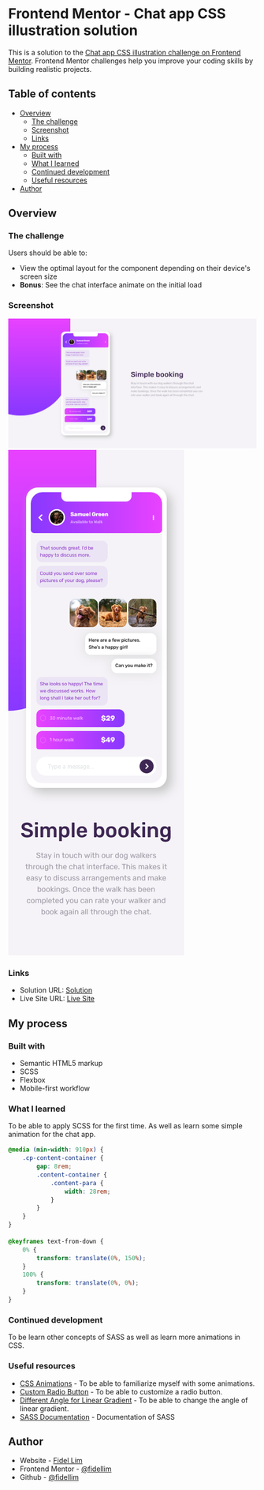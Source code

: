 # Frontend Mentor - Chat app CSS illustration solution

This is a solution to the [Chat app CSS illustration challenge on Frontend Mentor](https://www.frontendmentor.io/challenges/chat-app-css-illustration-O5auMkFqY). Frontend Mentor challenges help you improve your coding skills by building realistic projects.

## Table of contents

- [Overview](#overview)
  - [The challenge](#the-challenge)
  - [Screenshot](#screenshot)
  - [Links](#links)
- [My process](#my-process)
  - [Built with](#built-with)
  - [What I learned](#what-i-learned)
  - [Continued development](#continued-development)
  - [Useful resources](#useful-resources)
- [Author](#author)

## Overview

### The challenge

Users should be able to:

- View the optimal layout for the component depending on their device's screen size
- **Bonus**: See the chat interface animate on the initial load

### Screenshot

![Solution PC](./images/Solution%20PC.png)
![Solution Mobile](./images/Solution%20Mobile.png)

### Links

- Solution URL: [Solution](https://github.com/fidellim/Chat-App-CSS-Illustration)
- Live Site URL: [Live Site](https://eager-johnson-149938.netlify.app/)

## My process

### Built with

- Semantic HTML5 markup
- SCSS
- Flexbox
- Mobile-first workflow

### What I learned

To be able to apply SCSS for the first time. As well as learn some simple animation for the chat app.

```css
@media (min-width: 910px) {
	.cp-content-container {
		gap: 8rem;
		.content-container {
			.content-para {
				width: 28rem;
			}
		}
	}
}

@keyframes text-from-down {
	0% {
		transform: translate(0%, 150%);
	}
	100% {
		transform: translate(0%, 0%);
	}
}
```

### Continued development

To be learn other concepts of SASS as well as learn more animations in CSS.

### Useful resources

- [CSS Animations](https://www.w3schools.com/css/css3_animations.asp) - To be able to familiarize myself with some animations.
- [Custom Radio Button](https://www.w3schools.com/howto/howto_css_custom_checkbox.asp) - To be able to customize a radio button.
- [Different Angle for Linear Gradient](https://www.w3schools.com/css/css3_gradients.asp) - To be able to change the angle of linear gradient.
- [SASS Documentation](https://sass-lang.com/documentation) - Documentation of SASS

## Author

- Website - [Fidel Lim](https://fidellim-portfolio.netlify.app/)
- Frontend Mentor - [@fidellim](https://www.frontendmentor.io/profile/fidellim)
- Github - [@fidellim](https://github.com/fidellim)
